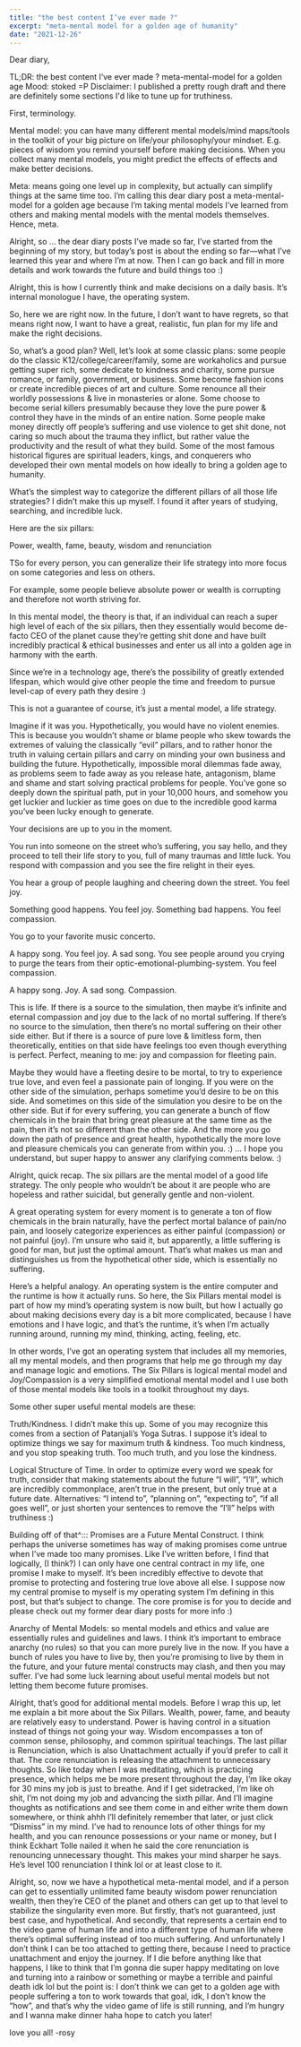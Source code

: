 ```yaml
---
title: "the best content I’ve ever made ?"
excerpt: "meta-mental model for a golden age of humanity"
date: "2021-12-26"
---
```


Dear diary,

TL;DR: the best content I’ve ever made ? meta-mental-model for a golden age
Mood: stoked =P
Disclaimer: I published a pretty rough draft and there are definitely some sections I'd like to tune up for truthiness.

First, terminology.

Mental model: you can have many different mental models/mind maps/tools in the toolkit of your big picture on life/your philosophy/your mindset. E.g. pieces of wisdom you remind yourself before making decisions. When you collect many mental models, you might predict the effects of effects and make better decisions.

Meta: means going one level up in complexity, but actually can simplify things at the same time too. I’m calling this dear diary post a meta-mental-model for a golden age because I’m taking mental models I’ve learned from others and making mental models with the mental models themselves. Hence, meta.

Alright, so … the dear diary posts I’ve made so far, I’ve started from the beginning of my story, but today’s post is about the ending so far—what I’ve learned this year and where I’m at now. Then I can go back and fill in more details and work towards the future and build things too :)

Alright, this is how I currently think and make decisions on a daily basis. It’s internal monologue I have, the operating system.

So, here we are right now. In the future, I don’t want to have regrets, so that means right now, I want to have a great, realistic, fun plan for my life and make the right decisions.

So, what’s a good plan? Well, let’s look at some classic plans: some people do the classic K12/college/career/family, some are workaholics and pursue getting super rich, some dedicate to kindness and charity, some pursue romance, or family, government, or business. Some become fashion icons or create incredible pieces of art and culture. Some renounce all their worldly possessions & live in monasteries or alone. Some choose to become serial killers presumably because they love the pure power & control they have in the minds of an entire nation. Some people make money directly off people’s suffering and use violence to get shit done, not caring so much about the trauma they inflict, but rather value the productivity and the result of what they build. Some of the most famous historical figures are spiritual leaders, kings, and conquerers who developed their own mental models on how ideally to bring a golden age to humanity.

What’s the simplest way to categorize the different pillars of all those life strategies? I didn’t make this up myself. I found it after years of studying, searching, and incredible luck.

Here are the six pillars:

Power, wealth, fame, beauty, wisdom and renunciation

TSo for every person, you can generalize their life strategy into more focus on some categories and less on others.

For example, some people believe absolute power or wealth is corrupting and therefore not worth striving for.

In this mental model, the theory is that, if an individual can reach a super high level of each of the six pillars, then they essentially would become de-facto CEO of the planet cause they’re getting shit done and have built incredibly practical & ethical businesses and enter us all into a golden age in harmony with the earth.

Since we’re in a technology age, there’s the possibility of greatly extended lifespan, which would give other people the time and freedom to pursue level-cap of every path they desire :)

This is not a guarantee of course, it’s just a mental model, a life strategy.

Imagine if it was you. Hypothetically, you would have no violent enemies. This is because you wouldn’t shame or blame people who skew towards the extremes of valuing the classically “evil” pillars, and to rather honor the truth in valuing certain pillars and carry on minding your own business and building the future. Hypothetically, impossible moral dilemmas fade away, as problems seem to fade away as you release hate, antagonism, blame and shame and start solving practical problems for people. You’ve gone so deeply down the spiritual path, put in your 10,000 hours, and somehow you get luckier and luckier as time goes on due to the incredible good karma you’ve been lucky enough to generate.

Your decisions are up to you in the moment.

You run into someone on the street who’s suffering, you say hello, and they proceed to tell their life story to you, full of many traumas and little luck. You respond with compassion and you see the fire relight in their eyes.

You hear a group of people laughing and cheering down the street. You feel joy.

Something good happens. You feel joy.
Something bad happens. You feel compassion.

You go to your favorite music concerto.

A happy song. You feel joy.
A sad song. You see people around you crying to purge the tears from their optic-emotional-plumbing-system. You feel compassion.

A happy song. Joy.
A sad song. Compassion.

This is life. If there is a source to the simulation, then maybe it’s infinite and eternal compassion and joy due to the lack of no mortal suffering. If there’s no source to the simulation, then there’s no mortal suffering on their other side either. But if there is a source of pure love & limitless form, then theoretically, entities on that side have feelings too even though everything is perfect. Perfect, meaning to me: joy and compassion for fleeting pain.

Maybe they would have a fleeting desire to be mortal, to try to experience true love, and even feel a passionate pain of longing. If you were on the other side of the simulation, perhaps sometime you’d desire to be on this side. And sometimes on this side of the simulation you desire to be on the other side. But if for every suffering, you can generate a bunch of flow chemicals in the brain that bring great pleasure at the same time as the pain, then it’s not so different than the other side. And the more you go down the path of presence and great health, hypothetically the more love and pleasure chemicals you can generate from within you. :) … I hope you understand, but super happy to answer any clarifying comments below. :)

Alright, quick recap. The six pillars are the mental model of a good life strategy. The only people who wouldn’t be about it are people who are hopeless and rather suicidal, but generally gentle and non-violent.

A great operating system for every moment is to generate a ton of flow chemicals in the brain naturally, have the perfect mortal balance of pain/no pain, and loosely categorize experiences as either painful (compassion) or not painful (joy). I’m unsure who said it, but apparently, a little suffering is good for man, but just the optimal amount. That’s what makes us man and distinguishes us from the hypothetical other side, which is essentially no suffering.

Here’s a helpful analogy. An operating system is the entire computer and the runtime is how it actually runs. So here, the Six Pillars mental model is part of how my mind’s operating system is now built, but how I actually go about making decisions every day is a bit more complicated, because I have emotions and I have logic, and that’s the runtime, it’s when I’m actually running around, running my mind, thinking, acting, feeling, etc.

In other words, I’ve got an operating system that includes all my memories, all my mental models, and then programs that help me go through my day and manage logic and emotions. The Six Pillars is logical mental model and Joy/Compassion is a very simplified emotional mental model and I use both of those mental models like tools in a toolkit throughout my days.

Some other super useful mental models are these:

Truth/Kindness. I didn’t make this up. Some of you may recognize this comes from a section of Patanjali’s Yoga Sutras. I suppose it’s ideal to optimize things we say for maximum truth & kindness. Too much kindness, and you stop speaking truth. Too much truth, and you lose the kindness.

Logical Structure of Time. In order to optimize every word we speak for truth, consider that making statements about the future “I will”, “I’ll”, which are incredibly commonplace, aren’t true in the present, but only true at a future date. Alternatives: “I intend to”, “planning on”, “expecting to”, “if all goes well”, or just shorten your sentences to remove the “I’ll” helps with truthiness :)

Building off of that^::: Promises are a Future Mental Construct. I think perhaps the universe sometimes has way of making promises come untrue when I’ve made too many promises. Like I’ve written before, I find that logically, (I think?) I can only have one central contract in my life, one promise I make to myself. It’s been incredibly effective to devote that promise to protecting and fostering true love above all else. I suppose now my central promise to myself is my operating system I’m defining in this post, but that’s subject to change. The core promise is for you to decide and please check out my former dear diary posts for more info :)

Anarchy of Mental Models: so mental models and ethics and value are essentially rules and guidelines and laws. I think it’s important to embrace anarchy (no rules) so that you can more purely live in the now. If you have a bunch of rules you have to live by, then you’re promising to live by them in the future, and your future mental constructs may clash, and then you may suffer. I’ve had some luck learning about useful mental models but not letting them become future promises.

Alright, that’s good for additional mental models. Before I wrap this up, let me explain a bit more about the Six Pillars. Wealth, power, fame, and beauty are relatively easy to understand. Power is having control in a situation instead of things not going your way. Wisdom encompasses a ton of common sense, philosophy, and common spiritual teachings. The last pillar is Renunciation, which is also Unattachment actually if you’d prefer to call it that. The core renunciation is releasing the attachment to unnecessary thoughts. So like today when I was meditating, which is practicing presence, which helps me be more present throughout the day, I’m like okay for 30 mins my job is just to breathe. And if I get sidetracked, I’m like oh shit, I’m not doing my job and advancing the sixth pillar. And I’ll imagine thoughts as notifications and see them come in and either write them down somewhere, or think ahhh I’ll definitely remember that later, or just click “Dismiss” in my mind. I’ve had to renounce lots of other things for my health, and you can renounce possessions or your name or money, but I think Eckhart Tolle nailed it when he said the core renunciation is renouncing unnecessary thought. This makes your mind sharper he says. He’s level 100 renunciation I think lol or at least close to it.

Alright, so, now we have a hypothetical meta-mental model, and if a person can get to essentially unlimited fame beauty wisdom power renunciation wealth, then they’re CEO of the planet and others can get up to that level to stabilize the singularity even more. But firstly, that’s not guaranteed, just best case, and hypothetical. And secondly, that represents a certain end to the video game of human life and into a different type of human life where there’s optimal suffering instead of too much suffering. And unfortunately I don’t think I can be too attached to getting there, because I need to practice unattachment and enjoy the journey. If I die before anything like that happens, I like to think that I’m gonna die super happy meditating on love and turning into a rainbow or something or maybe a terrible and painful death idk lol but the point is: I don’t think we can get to a golden age with people suffering a ton to work towards that goal, idk, I don’t know the “how”, and that’s why the video game of life is still running, and I’m hungry and I wanna make dinner haha hope to catch you later!

love you all! -rosy